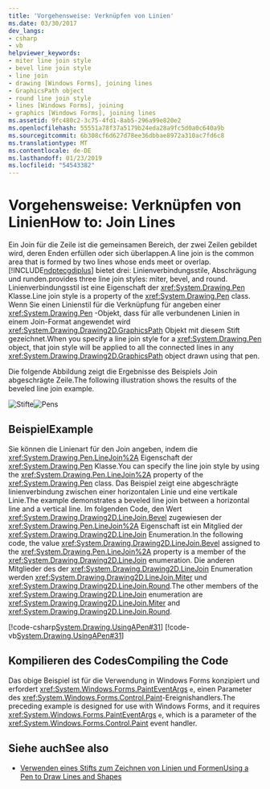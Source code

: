 ```yaml
---
title: 'Vorgehensweise: Verknüpfen von Linien'
ms.date: 03/30/2017
dev_langs:
- csharp
- vb
helpviewer_keywords:
- miter line join style
- bevel line join style
- line join
- drawing [Windows Forms], joining lines
- GraphicsPath object
- round line join style
- lines [Windows Forms], joining
- graphics [Windows Forms], joining lines
ms.assetid: 9fc480c2-3c75-4fd1-8ab5-296a99e820e2
ms.openlocfilehash: 55551a78f37a5179b24eda28a9fc5d0a0c640a9b
ms.sourcegitcommit: 6b308cf6d627d78ee36dbbae8972a310ac7fd6c8
ms.translationtype: MT
ms.contentlocale: de-DE
ms.lasthandoff: 01/23/2019
ms.locfileid: "54543382"
---
```

# <a name="how-to-join-lines"></a><span data-ttu-id="08781-102">Vorgehensweise: Verknüpfen von Linien</span><span class="sxs-lookup"><span data-stu-id="08781-102">How to: Join Lines</span></span>
<span data-ttu-id="08781-103">Ein Join für die Zeile ist die gemeinsamen Bereich, der zwei Zeilen gebildet wird, deren Enden erfüllen oder sich überlappen.</span><span class="sxs-lookup"><span data-stu-id="08781-103">A line join is the common area that is formed by two lines whose ends meet or overlap.</span></span> [!INCLUDE[ndptecgdiplus](../../../../includes/ndptecgdiplus-md.md)] <span data-ttu-id="08781-104">bietet drei: Linienverbindungsstile, Abschrägung und runden.</span><span class="sxs-lookup"><span data-stu-id="08781-104">provides three line join styles: miter, bevel, and round.</span></span> <span data-ttu-id="08781-105">Linienverbindungsstil ist eine Eigenschaft der <xref:System.Drawing.Pen> Klasse.</span><span class="sxs-lookup"><span data-stu-id="08781-105">Line join style is a property of the <xref:System.Drawing.Pen> class.</span></span> <span data-ttu-id="08781-106">Wenn Sie einen Linienstil für die Verknüpfung für angeben einer <xref:System.Drawing.Pen> -Objekt, dass für alle verbundenen Linien in einem Join-Format angewendet wird <xref:System.Drawing.Drawing2D.GraphicsPath> Objekt mit diesem Stift gezeichnet.</span><span class="sxs-lookup"><span data-stu-id="08781-106">When you specify a line join style for a <xref:System.Drawing.Pen> object, that join style will be applied to all the connected lines in any <xref:System.Drawing.Drawing2D.GraphicsPath> object drawn using that pen.</span></span>  
  
 <span data-ttu-id="08781-107">Die folgende Abbildung zeigt die Ergebnisse des Beispiels Join abgeschrägte Zeile.</span><span class="sxs-lookup"><span data-stu-id="08781-107">The following illustration shows the results of the beveled line join example.</span></span>  
  
 <span data-ttu-id="08781-108">![Stifte](../../../../docs/framework/winforms/advanced/media/pens5.gif "pens5")</span><span class="sxs-lookup"><span data-stu-id="08781-108">![Pens](../../../../docs/framework/winforms/advanced/media/pens5.gif "pens5")</span></span>  
  
## <a name="example"></a><span data-ttu-id="08781-109">Beispiel</span><span class="sxs-lookup"><span data-stu-id="08781-109">Example</span></span>  
 <span data-ttu-id="08781-110">Sie können die Linienart für den Join angeben, indem die <xref:System.Drawing.Pen.LineJoin%2A> Eigenschaft der <xref:System.Drawing.Pen> Klasse.</span><span class="sxs-lookup"><span data-stu-id="08781-110">You can specify the line join style by using the <xref:System.Drawing.Pen.LineJoin%2A> property of the <xref:System.Drawing.Pen> class.</span></span> <span data-ttu-id="08781-111">Das Beispiel zeigt eine abgeschrägte linienverbindung zwischen einer horizontalen Linie und eine vertikale Linie.</span><span class="sxs-lookup"><span data-stu-id="08781-111">The example demonstrates a beveled line join between a horizontal line and a vertical line.</span></span> <span data-ttu-id="08781-112">Im folgenden Code, den Wert <xref:System.Drawing.Drawing2D.LineJoin.Bevel> zugewiesen der <xref:System.Drawing.Pen.LineJoin%2A> Eigenschaft ist ein Mitglied der <xref:System.Drawing.Drawing2D.LineJoin> Enumeration.</span><span class="sxs-lookup"><span data-stu-id="08781-112">In the following code, the value <xref:System.Drawing.Drawing2D.LineJoin.Bevel> assigned to the <xref:System.Drawing.Pen.LineJoin%2A> property is a member of the <xref:System.Drawing.Drawing2D.LineJoin> enumeration.</span></span> <span data-ttu-id="08781-113">Die anderen Mitglieder des der <xref:System.Drawing.Drawing2D.LineJoin> Enumeration werden <xref:System.Drawing.Drawing2D.LineJoin.Miter> und <xref:System.Drawing.Drawing2D.LineJoin.Round>.</span><span class="sxs-lookup"><span data-stu-id="08781-113">The other members of the <xref:System.Drawing.Drawing2D.LineJoin> enumeration are <xref:System.Drawing.Drawing2D.LineJoin.Miter> and <xref:System.Drawing.Drawing2D.LineJoin.Round>.</span></span>  
  
 [!code-csharp[System.Drawing.UsingAPen#31](../../../../samples/snippets/csharp/VS_Snippets_Winforms/System.Drawing.UsingAPen/CS/Class1.cs#31)]
 [!code-vb[System.Drawing.UsingAPen#31](../../../../samples/snippets/visualbasic/VS_Snippets_Winforms/System.Drawing.UsingAPen/VB/Class1.vb#31)]  
  
## <a name="compiling-the-code"></a><span data-ttu-id="08781-114">Kompilieren des Codes</span><span class="sxs-lookup"><span data-stu-id="08781-114">Compiling the Code</span></span>  
 <span data-ttu-id="08781-115">Das obige Beispiel ist für die Verwendung in Windows Forms konzipiert und erfordert <xref:System.Windows.Forms.PaintEventArgs> `e`, einen Parameter des <xref:System.Windows.Forms.Control.Paint>-Ereignishandlers.</span><span class="sxs-lookup"><span data-stu-id="08781-115">The preceding example is designed for use with Windows Forms, and it requires <xref:System.Windows.Forms.PaintEventArgs> `e`, which is a parameter of the <xref:System.Windows.Forms.Control.Paint> event handler.</span></span>  
  
## <a name="see-also"></a><span data-ttu-id="08781-116">Siehe auch</span><span class="sxs-lookup"><span data-stu-id="08781-116">See also</span></span>
- [<span data-ttu-id="08781-117">Verwenden eines Stifts zum Zeichnen von Linien und Formen</span><span class="sxs-lookup"><span data-stu-id="08781-117">Using a Pen to Draw Lines and Shapes</span></span>](../../../../docs/framework/winforms/advanced/using-a-pen-to-draw-lines-and-shapes.md)
